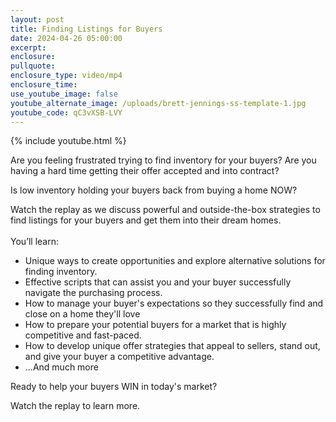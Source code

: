 ```yaml
---
layout: post
title: Finding Listings for Buyers
date: 2024-04-26 05:00:00
excerpt:
enclosure:
pullquote:
enclosure_type: video/mp4
enclosure_time:
use_youtube_image: false
youtube_alternate_image: /uploads/brett-jennings-ss-template-1.jpg
youtube_code: qC3vXSB-LVY
---
```

{% include youtube.html %}

Are you feeling frustrated trying to find inventory for your buyers? Are you having a hard time getting their offer accepted and into contract?

Is low inventory holding your buyers back from buying a home NOW?

Watch the replay as we discuss powerful and outside-the-box strategies to find listings for your buyers and get them into their dream homes.<br><br>You’ll learn:

* Unique ways to create opportunities and explore alternative solutions for finding inventory.
* Effective scripts that can assist you and your buyer successfully navigate the purchasing process.
* How to manage your buyer's expectations so they successfully find and close on a home they'll love
* How to prepare your potential buyers for a market that is highly competitive and fast-paced.
* How to develop unique offer strategies that appeal to sellers, stand out, and give your buyer a competitive advantage.
* ...And much more

Ready to help your buyers WIN in today's market?

Watch the replay to learn more.